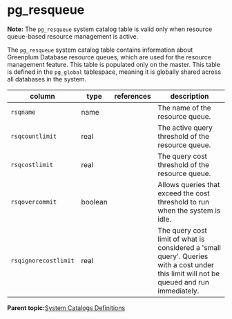 # pg\_resqueue 

**Note:** The `pg_resqueue` system catalog table is valid only when resource queue-based resource management is active.

The `pg_resqueue` system catalog table contains information about Greenplum Database resource queues, which are used for the resource management feature. This table is populated only on the master. This table is defined in the `pg_global` tablespace, meaning it is globally shared across all databases in the system.

|column|type|references|description|
|------|----|----------|-----------|
|`rsqname`|name| |The name of the resource queue.|
|`rsqcountlimit`|real| |The active query threshold of the resource queue.|
|`rsqcostlimit`|real| |The query cost threshold of the resource queue.|
|`rsqovercommit`|boolean| |Allows queries that exceed the cost threshold to run when the system is idle.|
|`rsqignorecostlimit`|real| |The query cost limit of what is considered a 'small query'. Queries with a cost under this limit will not be queued and run immediately.|

**Parent topic:**[System Catalogs Definitions](../system_catalogs/catalog_ref-html.html)

